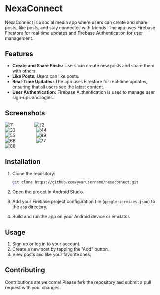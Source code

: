 # NexaConnect

NexaConnect is a social media app where users can create and share posts, like posts, and stay connected with friends. The app uses Firebase Firestore for real-time updates and Firebase Authentication for user management.

## Features
- **Create and Share Posts:** Users can create new posts and share them with others.
- **Like Posts:** Users can like posts.
- **Real-Time Updates:** The app uses Firestore for real-time updates, ensuring that all users see the latest content.
- **User Authentication:** Firebase Authentication is used to manage user sign-ups and logins.

## Screenshots

![11](https://github.com/jayagarwal-github/Nexa-Connect/assets/128565299/8eb7fd82-8c01-40e9-99b3-506b2ac35130)  &nbsp; &nbsp; &nbsp;&nbsp; &nbsp; &nbsp;&nbsp; &nbsp; &nbsp;   ![22](https://github.com/jayagarwal-github/Nexa-Connect/assets/128565299/39e32431-fc63-43fb-a694-49e98a91c22b)<br>
![33](https://github.com/jayagarwal-github/Nexa-Connect/assets/128565299/55855f99-853e-41eb-877c-6121e6694bce)  &nbsp; &nbsp; &nbsp;&nbsp; &nbsp; &nbsp;&nbsp; &nbsp; &nbsp;    ![44](https://github.com/jayagarwal-github/Nexa-Connect/assets/128565299/25abebc1-a593-41db-9cf0-29b056775d8c)<br>
![55](https://github.com/jayagarwal-github/Nexa-Connect/assets/128565299/09dd0b2a-ded3-4b13-898c-5ff99b9aef63)  &nbsp; &nbsp; &nbsp;&nbsp; &nbsp; &nbsp;&nbsp; &nbsp; &nbsp;    ![99](https://github.com/jayagarwal-github/Nexa-Connect/assets/128565299/3b50f422-7d0a-4bdc-853b-259075b569ae)<br>
![66](https://github.com/jayagarwal-github/Nexa-Connect/assets/128565299/748c6fec-118d-4785-a0a8-6286dfe8474f)  &nbsp; &nbsp; &nbsp;&nbsp; &nbsp; &nbsp;&nbsp; &nbsp; &nbsp;    ![77](https://github.com/jayagarwal-github/Nexa-Connect/assets/128565299/ead0e59c-9447-442c-81db-88f4ce4cd27d)<br> 
![88](https://github.com/jayagarwal-github/Nexa-Connect/assets/128565299/610c49df-7e5a-4351-bd81-32e109b4911b)<br>
 
## Installation

1. Clone the repository:
   
   ```bash
   git clone https://github.com/yourusername/nexaconnect.git
   ```
3. Open the project in Android Studio.
4. Add your Firebase project configuration file (`google-services.json`) to the `app` directory.
5. Build and run the app on your Android device or emulator.

## Usage

1. Sign up or log in to your account.
2. Create a new post by tapping the "Add" button.
3. View posts and like your favorite ones.

## Contributing

Contributions are welcome! Please fork the repository and submit a pull request with your changes.
